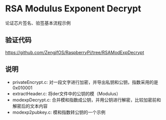 # RSA Modulus Exponent Decrypt

论证芯片签名、验签基本流程示例

## 验证代码

https://github.com/ZengjfOS/RaspberryPi/tree/RSAModExpDecrypt

## 说明

* privateEncrypt.c: 对一段文字进行加密，并导出私钥和公钥，指数采用的是0x010001
* extractHeader.c: 将der文件中的公钥的模（Modulus）
* modexpDecrypt.c: 合并模和指数成公钥，并用公钥进行解密，比较加密前和解密后的文本内容
* modexp2pubkey.c: 模和指数转公钥的一个示例